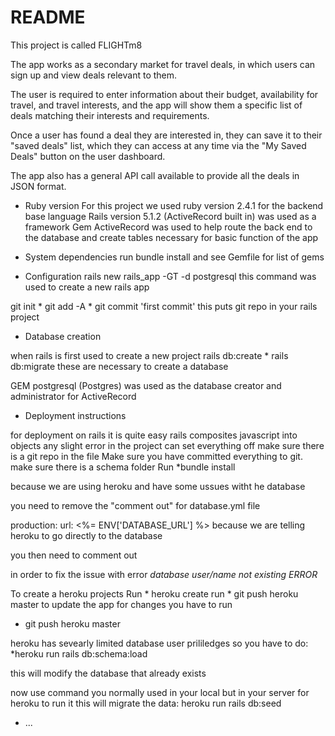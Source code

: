 # README

This project is called FLIGHTm8

The app works as a secondary market for travel deals, in which users can sign up and view deals relevant to them.

The user is required to enter information about their budget, availability for travel, and travel interests, and the app will show them a specific list of deals matching their interests and requirements.

Once a user has found a deal they are interested in, they can save it to their "saved deals" list, which they can access at any time via the "My Saved Deals" button on the user dashboard.

The app also has a general API call available to provide all the deals in JSON format.

* Ruby version
For this project we used ruby version 2.4.1 for the backend base language
Rails version 5.1.2 (ActiveRecord built in) was used as a framework
Gem ActiveRecord was used to help route the back end to the database and create tables necessary for basic function of the app

* System dependencies
run bundle install and see Gemfile for list of gems



* Configuration
rails new rails_app -GT -d postgresql
this command was used to create a new rails app

git init * git add -A * git commit 'first commit'
this puts git repo in your rails project

* Database creation

when rails is first used to create a new project
rails db:create * rails db:migrate
these are necessary to create a database

GEM postgresql (Postgres) was used as the database creator and administrator  for ActiveRecord




* Deployment instructions

for deployment on rails it is quite easy
rails composites javascript into objects
any slight error in the project can set everything off
make sure there is a git repo in the file
Make sure you have committed everything to git.
make sure there is a schema folder
Run *bundle install


because we are using heroku and have some ussues witht he database

you need to remove the "comment out" for database.yml file

production:
  url: <%= ENV['DATABASE_URL'] %>
  because we are telling heroku to go directly to the database

you then need to comment out
<!-- # production:
#   <<: *default
#   database: flightm8_production
#   username: flightm8
#   password: <%= ENV['FLIGHTM8_DATABASE_PASSWORD'] %> -->
in order to fix the issue with error
*database user/name not existing ERROR*


To create a heroku projects
Run * heroku create
run * git push heroku master
to update the app for changes you have to run
* git push heroku master



heroku has sevearly limited database user prililedges so you have to do:
*heroku run rails db:schema:load

this will modify the database that already exists

now use command you normally used in your local but in your server for heroku to run it
this will migrate the data:
heroku run rails db:seed


* ...
